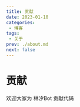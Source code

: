 ```yaml
---
title: 贡献
date: 2023-01-10
categories:
 - 博客
tags:
 - 关于
prev: ./about.md
next: false
---
```


# 贡献

欢迎大家为 林汐Bot 贡献代码